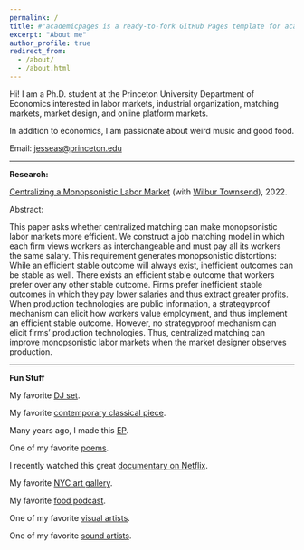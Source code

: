 ```yaml
---
permalink: /
title: #"academicpages is a ready-to-fork GitHub Pages template for academic personal websites"
excerpt: "About me"
author_profile: true
redirect_from: 
  - /about/
  - /about.html
---
```


Hi! I am a Ph.D. student at the Princeton University Department of Economics interested in labor markets, industrial organization, matching markets, market design, and online platform markets.

In addition to economics, I am passionate about weird music and good food.

Email: jesseas@princeton.edu

---

**Research:**

[Centralizing a Monopsonistic Labor Market](https://wilburtownsend.github.io/papers/market%20design%20monopsony.pdf) (with [Wilbur Townsend](https://wilburtownsend.github.io)), 2022.

Abstract:


This paper asks whether centralized matching can make monopsonistic labor markets more efficient. We construct a job matching model in which each firm views workers as interchangeable and must pay all its workers the same salary. This requirement generates monopsonistic distortions: While an efficient stable outcome will always exist, inefficient outcomes can be stable as well. There exists an efficient stable outcome that workers prefer over any other stable outcome. Firms prefer inefficient stable outcomes in which they pay lower salaries and thus extract greater profits. When production technologies are public information, a strategyproof mechanism can elicit how workers value employment, and thus implement an efficient stable outcome. However, no strategyproof mechanism can elicit firms’ production technologies. Thus, centralized matching can improve monopsonistic labor markets when the market designer observes production.

---

**Fun Stuff**

My favorite [DJ set](https://www.youtube.com/watch?v=IUjWumGIqe8).

My favorite [contemporary classical piece](https://www.youtube.com/watch?v=NDVMtnaB28E).

Many years ago, I made this [EP](https://jessesilbert.bandcamp.com).

One of my favorite [poems](https://www.poetryfoundation.org/poetrymagazine/poems/145468/pyramid-scheme).

I recently watched this great [documentary on Netflix](https://www.themostunknown.com).

My favorite [NYC art gallery](https://bitforms.art).

My favorite [food podcast](https://gastropod.com).

One of my favorite [visual artists](http://www.artbylanyao.com).

One of my favorite [sound artists](https://vimeo.com/7235817).
